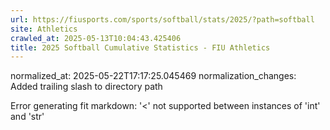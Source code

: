```yaml
---
url: https://fiusports.com/sports/softball/stats/2025/?path=softball
site: Athletics
crawled_at: 2025-05-13T10:04:43.425406
title: 2025 Softball Cumulative Statistics - FIU Athletics
---
```

normalized_at: 2025-05-22T17:17:25.045469
normalization_changes: Added trailing slash to directory path

Error generating fit markdown: '<' not supported between instances of 'int' and 'str'